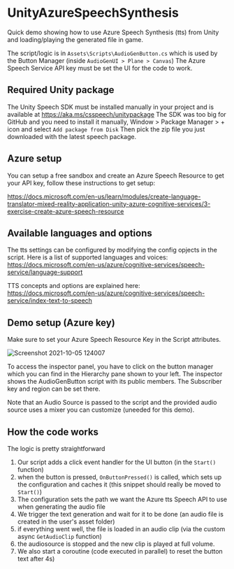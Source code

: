 # UnityAzureSpeechSynthesis

Quick demo showing how to use Azure Speech Synthesis (tts) from Unity and loading/playing the generated file in game.

The script/logic is in `Assets\Scripts\AudioGenButton.cs` which is used by the Button Manager (inside `AudioGenUI > Plane > Canvas`)
The Azure Speech Service API key must be set the UI for the code to work.

## Required Unity package

The Unity Speech SDK must be installed manually in your project and is available at https://aka.ms/csspeech/unitypackage
The SDK was too big for GitHub and you need to install it manually, Window > Package Manager > + icon and select `Add package from Disk` Then pick the zip file you just downloaded with the latest speech package.

## Azure setup

You can setup a free sandbox and create an Azure Speech Resource to get your API key, follow these instructions to get setup:

https://docs.microsoft.com/en-us/learn/modules/create-language-translator-mixed-reality-application-unity-azure-cognitive-services/3-exercise-create-azure-speech-resource

## Available languages and options

The tts settings can be configured by modifying the config opjects in the script. Here is a list of supported languages and voices:
https://docs.microsoft.com/en-us/azure/cognitive-services/speech-service/language-support

TTS concepts and options are explained here: https://docs.microsoft.com/en-us/azure/cognitive-services/speech-service/index-text-to-speech 

## Demo setup (Azure key)

Make sure to set your Azure Speech Resource Key in the Script attributes.

![Screenshot 2021-10-05 124007](https://user-images.githubusercontent.com/113/136091702-ff381102-e73d-43ee-9fb6-c0d4425b2e34.png)

To access the inspector panel, you have to click on the button manager which you can find in the Hierarchy pane shown to your left.
The inspector shows the AudioGenButton script with its public members. The Subscriber key and region can be set there.

Note that an Audio Source is passed to the script and the provided audio source uses a mixer you can customize (uneeded for this demo).


## How the code works

The logic is pretty straightforward

1. Our script adds a click event handler for the UI button (in the `Start()` function)
2. when the button is pressed, `OnButtonPressed()` is called, which sets up the configuration and caches it (this snippet should really be moved to `Start()`)
3. The configuration sets the path we want the Azure tts Speech API to use when generating the audio file
4. We trigger the text generation and wait for it to be done (an audio file is created in the user's asset folder)
5. if everything went well, the file is loaded in an audio clip (via the custom async `GetAudioClip` function)
6. the audiosource is stopped and the new clip is played at full volume.
7. We also start a coroutine (code executed in parallel) to reset the button text after 4s)
